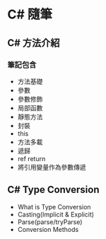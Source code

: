 # C# 隨筆

## C# 方法介紹

### 筆記包含

- 方法基礎
- 參數
- 參數修飾
- 局部函數
- 靜態方法
- 封裝
- this
- 方法多載
- 遞歸
- ref return
- 將引用變量作為參數傳遞


## C# Type Conversion

- What is Type Conversion
- Casting(Implicit & Explicit)
- Parse(parse/tryParse)
- Conversion Methods